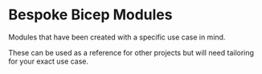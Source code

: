 # Bespoke Bicep Modules

Modules that have been created with a specific use case in mind.

These can be used as a reference for other projects but will need tailoring for your exact use case.
